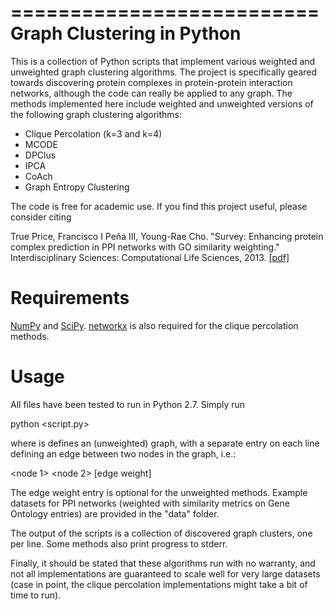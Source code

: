 ==========================
Graph Clustering in Python
==========================

This is a collection of Python scripts that implement various weighted and
unweighted graph clustering algorithms. The project is specifically geared
towards discovering protein complexes in protein-protein interaction networks,
although the code can really be applied to any graph. The methods implemented
here include weighted and unweighted versions of the following graph clustering
algorithms:

* Clique Percolation (k=3 and k=4)
* MCODE
* DPClus
* IPCA
* CoAch
* Graph Entropy Clustering

The code is free for academic use. If you find this project useful, please
consider citing
  
  True Price, Francisco I Peña III, Young-Rae Cho. "Survey: Enhancing
  protein complex prediction in PPI networks with GO similarity weighting."
  Interdisciplinary Sciences: Computational Life Sciences, 2013.
  [[pdf]](http://cs.unc.edu/~jtprice/papers/price_pena_cho_2013.pdf)


Requirements
============

[NumPy](http://www.numpy.org) and [SciPy](http://www.scipy.org).
[networkx](https://networkx.github.io/) is also required for the clique
percolation methods.


Usage
=====

All files have been tested to run in Python 2.7. Simply run

  python <script.py> <graph file>

where <graph file> is defines an (unweighted) graph, with a separate entry on
each line defining an edge between two nodes in the graph, i.e.:

  <node 1> <node 2> [edge weight]

The edge weight entry is optional for the unweighted methods. Example datasets
for PPI networks (weighted with similarity metrics on Gene Ontology entries) are
provided in the "data" folder.

The output of the scripts is a collection of discovered graph clusters, one per
line. Some methods also print progress to stderr.

Finally, it should be stated that these algorithms run with no warranty, and not
all implementations are guaranteed to scale well for very large datasets (case
in point, the clique percolation implementations might take a bit of time to
run).

